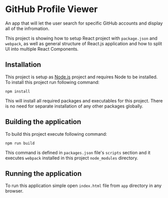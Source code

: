 # GitHub Profile Viewer
An app that will let the user search for specific GitHub accounts and display all of the infromation.

This project is showing how to setup React project with `package.json` and `webpack`, as well as general structure of React.js application and how to split UI into multiple React Components.

## Installation
This project is setup as [Node.js](https://nodejs.org/en/) project and requires Node to be installed.
To install this project run following command:

	npm install
	
This will install all required packages and executables for this project. There is no need for separate installation of any other packages globally.

## Building the application
To build this project execute following command:

	npm run build

This command is defined in `packages.json` file's `scripts` section and it executes `webpack` installed in this project `node_modules` directory.

## Running the application
To run this application simple open `index.html` file from `app` directory in any browser.